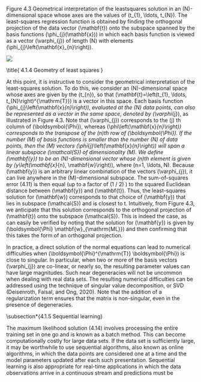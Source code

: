 Figure 4.3 Geometrical interpretation of the leastsquares solution in an \(N\)-dimensional space whose axes are the values of \(t_{1}, \ldots, t_{N}\). The least-squares regression function is obtained by finding the orthogonal projection of the data vector \(\mathbf{t}\) onto the subspace spanned by the basis functions \(\phi_{j}(\mathbf{x})\) in which each basis function is viewed as a vector \(\varphi_{j}\) of length \(N\) with elements \(\phi_{j}\left(\mathbf{x}_{n}\right)\).

![](https://cdn.mathpix.com/cropped/2024_05_26_4d03a03b9a49734662f9g-1.jpg?height=367&width=543&top_left_y=217&top_left_x=1106)

\title{
4.1.4 Geometry of least squares
}

At this point, it is instructive to consider the geometrical interpretation of the least-squares solution. To do this, we consider an \(N\)-dimensional space whose axes are given by the \(t_{n}\), so that \(\mathbf{t}=\left(t_{1}, \ldots, t_{N}\right)^{\mathrm{T}}\) is a vector in this space. Each basis function \(\phi_{j}\left(\mathbf{x}_{n}\right)\), evaluated at the \(N\) data points, can also be represented as a vector in the same space, denoted by \(\varphi_{j}\), as illustrated in Figure 4.3. Note that \(\varphi_{j}\) corresponds to the \(j\) th column of \(\boldsymbol{\Phi}\), whereas \(\phi\left(\mathbf{x}_{n}\right)\) corresponds to the transpose of the \(n\)th row of \(\boldsymbol{\Phi}\). If the number \(M\) of basis functions is smaller than the number \(N\) of data points, then the \(M\) vectors \(\phi_{j}\left(\mathbf{x}_{n}\right)\) will span a linear subspace \(\mathcal{S}\) of dimensionality \(M\). We define \(\mathbf{y}\) to be an \(N\)-dimensional vector whose \(n\)th element is given by \(y\left(\mathbf{x}_{n}, \mathbf{w}\right)\), where \(n=1, \ldots, N\). Because \(\mathbf{y}\) is an arbitrary linear combination of the vectors \(\varphi_{j}\), it can live anywhere in the \(M\)-dimensional subspace. The sum-of-squares error (4.11) is then equal (up to a factor of \(1 / 2\) ) to the squared Euclidean distance between \(\mathbf{y}\) and \(\mathbf{t}\). Thus, the least-squares solution for \(\mathbf{w}\) corresponds to that choice of \(\mathbf{y}\) that lies in subspace \(\mathcal{S}\) and is closest to t. Intuitively, from Figure 4.3, we anticipate that this solution corresponds to the orthogonal projection of \(\mathbf{t}\) onto the subspace \(\mathcal{S}\). This is indeed the case, as can easily be verified by noting that the solution for \(\mathbf{y}\) is given by \(\boldsymbol{\Phi} \mathbf{w}_{\mathrm{ML}}\) and then confirming that this takes the form of an orthogonal projection.

In practice, a direct solution of the normal equations can lead to numerical difficulties when \(\boldsymbol{\Phi}^{\mathrm{T}} \boldsymbol{\Phi}\) is close to singular. In particular, when two or more of the basis vectors \(\varphi_{j}\) are co-linear, or nearly so, the resulting parameter values can have large magnitudes. Such near degeneracies will not be uncommon when dealing with real data sets. The resulting numerical difficulties can be addressed using the technique of singular value decomposition, or SVD (Deisenroth, Faisal, and Ong, 2020). Note that the addition of a regularization term ensures that the matrix is non-singular, even in the presence of degeneracies.

\subsection*{4.1.5 Sequential learning}

The maximum likelihood solution (4.14) involves processing the entire training set in one go and is known as a batch method. This can become computationally costly for large data sets. If the data set is sufficiently large, it may be worthwhile to use sequential algorithms, also known as online algorithms, in which the data points are considered one at a time and the model parameters updated after each such presentation. Sequential learning is also appropriate for real-time applications in which the data observations arrive in a continuous stream and predictions must be